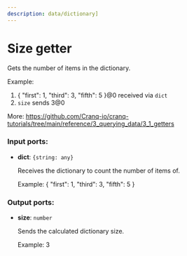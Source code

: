 ```yaml
---
description: data/dictionary]
---
```


# Size getter

Gets the number of items in the dictionary.

Example:
1. { "first": 1, "third": 3, "fifth": 5 }@0 received via `dict`
3. `size` sends 3@0

More:
https://github.com/Cranq-io/cranq-tutorials/tree/main/reference/3_querying_data/3_1_getters

### Input ports:

* __dict__: `{string: any}`

    Receives the dictionary to count the number of items of.
    
    Example:
    { "first": 1, "third": 3, "fifth": 5 }

### Output ports:

* __size__: `number`

    Sends the calculated dictionary size.
    
    Example:
    3

